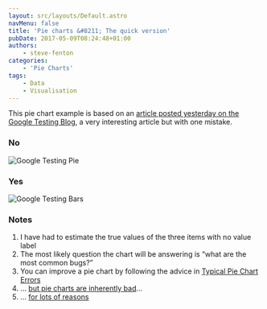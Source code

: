 ```yaml
---
layout: src/layouts/Default.astro
navMenu: false
title: 'Pie charts &#8211; The quick version'
pubDate: 2017-05-09T08:24:48+01:00
authors:
    - steve-fenton
categories:
    - 'Pie Charts'
tags:
    - Data
    - Visualisation
---
```


This pie chart example is based on an [article posted yesterday on the Google Testing Blog](https://testing.googleblog.com/2017/05/oss-fuzz-five-months-later-and.html), a very interesting article but with one mistake.

### No

![Google Testing Pie](/img/2017/05/google-testing-pie.png)

### Yes

![Google Testing Bars](/img/2017/05/google-testing-bars.png)

### Notes

1. I have had to estimate the true values of the three items with no value label
2. The most likely question the chart will be answering is “what are the most common bugs?”
3. You can improve a pie chart by following the advice in [Typical Pie Chart Errors](/2012/06/the-pie-chart-that-is-wrong-several-times/#typical-pie-chart-errors)
4. … [but pie charts are inherently bad](/2009/04/pie-charts-are-bad/)…
5. … [for lots of reasons](/category/pie-charts/)